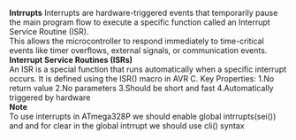 **Intrrupts**
Interrupts are hardware-triggered events that temporarily pause the main program flow to execute a specific function called an Interrupt Service Routine (ISR).  
This allows the microcontroller to respond immediately to time-critical events like timer overflows, external signals, or communication events.  
**Interrupt Service Routines (ISRs)**  
An ISR is a special function that runs automatically when a specific interrupt occurs. It is defined using the ISR() macro in AVR C.
Key Properties:
1.No return value
2.No parameters
3.Should be short and fast
4.Automatically triggered by hardware  
**Note**  
To use interrupts in ATmega328P we should enable global intrrupts(sei()) and and for clear in the global intrrupt we should use cli() syntax
